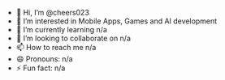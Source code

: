 - 👋 Hi, I’m @cheers023
- 👀 I’m interested in Mobile Apps, Games and AI development
- 🌱 I’m currently learning n/a
- 💞️ I’m looking to collaborate on n/a
- 📫 How to reach me n/a
- 😄 Pronouns: n/a
- ⚡ Fun fact: n/a

<!---
cheers023/cheers023 is a ✨ special ✨ repository because its `README.md` (this file) appears on your GitHub profile.
You can click the Preview link to take a look at your changes.
--->
